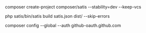 composer create-project composer/satis --stability=dev --keep-vcs

php satis/bin/satis build satis.json dist/ --skip-errors


composer config --global --auth github-oauth.github.com <token>